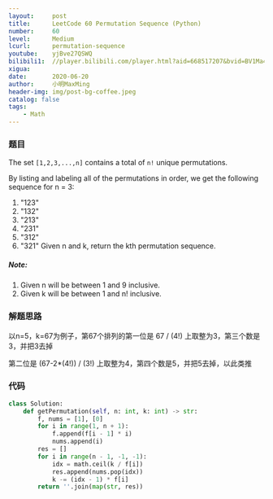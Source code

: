 ```yaml
---
layout:     post
title:      LeetCode 60 Permutation Sequence (Python)
number:     60
level:      Medium
lcurl:      permutation-sequence
youtube:    yjBve27QSWQ
bilibili1:  //player.bilibili.com/player.html?aid=668517207&bvid=BV1Ma4y1Y7rG&cid=203913409&page=1
xigua:      
date:       2020-06-20
author:     小明MaxMing
header-img: img/post-bg-coffee.jpeg
catalog: false
tags:
    - Math
---
```


### 题目

The set `[1,2,3,...,n]` contains a total of `n!` unique permutations.

By listing and labeling all of the permutations in order, we get the following sequence for n = 3:

1. "123"
2. "132"
3. "213"
4. "231"
5. "312"
6. "321"
Given n and k, return the kth permutation sequence.

##### Note:

1. Given n will be between 1 and 9 inclusive.
2. Given k will be between 1 and n! inclusive.

### 解题思路

以n=5，k=67为例子，第67个排列的第一位是 67 / (4!) 上取整为3，第三个数是3，并把3去掉

第二位是 (67-2*(4!)) / (3!) 上取整为4，第四个数是5，并把5去掉，以此类推

### 代码
```python
class Solution:
    def getPermutation(self, n: int, k: int) -> str:
        f, nums = [1], [0]
        for i in range(1, n + 1):
            f.append(f[i - 1] * i)
            nums.append(i)
        res = []
        for i in range(n - 1, -1, -1):
            idx = math.ceil(k / f[i])
            res.append(nums.pop(idx))
            k -= (idx - 1) * f[i]
        return ''.join(map(str, res))
```
